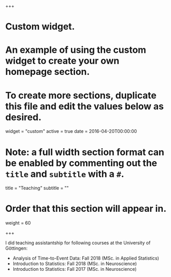 +++
# Custom widget.
# An example of using the custom widget to create your own homepage section.
# To create more sections, duplicate this file and edit the values below as desired.
widget = "custom"
active = true
date = 2016-04-20T00:00:00

# Note: a full width section format can be enabled by commenting out the `title` and `subtitle` with a `#`.
title = "Teaching"
subtitle = ""

# Order that this section will appear in.
weight = 60

+++

I did teaching assistantship for following courses at the University of Göttingen:

- Analysis of Time-to-Event Data: Fall 2018 (MSc. in Applied Statistics)
- Introduction to Statistics: Fall 2018 (MSc. in Neuroscience) 
- Introduction to Statistics: Fall 2017 (MSc. in Neuroscience) 

